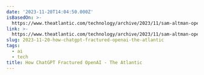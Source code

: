 ```yaml
---
date: '2023-11-20T14:04:50.000Z'
isBasedOn: >-
  https://www.theatlantic.com/technology/archive/2023/11/sam-altman-open-ai-chatgpt-chaos/676050/
link: >-
  https://www.theatlantic.com/technology/archive/2023/11/sam-altman-open-ai-chatgpt-chaos/676050/
slug: 2023-11-20-how-chatgpt-fractured-openai-the-atlantic
tags:
  - ai
  - tech
title: How ChatGPT Fractured OpenAI - The Atlantic
---
```


